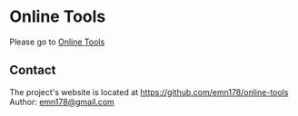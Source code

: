 # Online Tools
Please go to [Online Tools](https://tools.ankitdalal.com/)

## Contact
The project's website is located at https://github.com/emn178/online-tools  
Author: emn178@gmail.com
